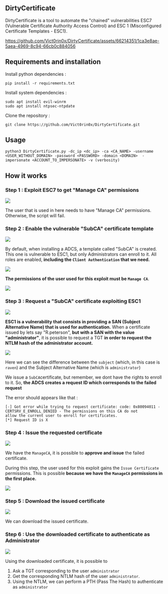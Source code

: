 
## DirtyCertificate

DirtyCertificate is a tool to automate the "chained" vulnerabilities ESC7 (Vulnerable Certificate Authority Access Control) and ESC 1 (Misconfigured Certificate Templates - ESC1).

https://github.com/Vict0rin0x/DirtyCertificate/assets/66214351/1ca3e8ae-5aea-4969-8c94-66cb0c884056

## Requirements and installation

Install python dependencies : 

```
pip install -r requirements.txt
```

Install system dependencies : 

````text
sudo apt install evil-winrm
sudo apt install ntpsec-ntpdate
````

Clone the repository : 

```
git clone https://github.com/Vict0rin0x/DirtyCertificate.git
```

## Usage

```
python3 DirtyCertificate.py -dc_ip <dc_ip> -ca <CA_NAME> -username <USER_WITHOUT_DOMAIN> -password <PASSWORD> -domain <DOMAIN>  -impersonate <ACCOUNT_TO_IMPERSONATE> -v (verbosity)
```

## How it works

### Step 1 : Exploit ESC7 to get "Manage CA" permissions 

![](./ressources/step1.jpg)

The user that is used in here needs to have "Manage CA" permissions. Otherwise, the script will fail. 



### Step 2 : Enable the vulnerable "SubCA" certificate template

![](./ressources/step2.jpg)

By default, when installing a ADCS, a template called "SubCA" is created. This one is vulnerable to ESC1, but only Administrators can enroll to it. All roles are enabled, **including the `Client Authentication` that we need.**

![](./ressources/subca.png)

**The permissions of the user used for this exploit must be `Manage CA`**. 

![](./ressources/roles_raven_default.png)

### Step 3 : Request a "SubCA" certificate exploiting ESC1 

![](./ressources/step3.jpg)

**ESC1 is a vulnerability that consists in providing a SAN (Subject Alternative Name) that is used for authentication.** When a certificate issued by lets say "R.peterson", **but with a SAN with the value "administrator"**, it is possible to request a TGT **in order to request the NTLM hash of the administrator account.** 

![](./ressources/issued_certificate_with_san.png)

Here we can see the difference between the `subject` (which, in this case is `raven`) and the Subject Alternative Name (which is `administrator`)

We issue a `SubCA`certificate, but remember, we dont have the rights to enroll to it. So, **the ADCS creates a request ID which corresponds to the failed request**

The error should appears like that : 

```
[-] Got error while trying to request certificate: code: 0x80094011 - CERTSRV_E_ENROLL_DENIED - The permissions on this CA do not 
allow the current user to enroll for certificates.
[*] Request ID is X
```

### Step 4 : Issue the requested certificate

![](./ressources/step4.jpg)

We have the `ManageCA`, it is possible to **approve and issue** the failed certificate. 

During this step, the user used for this exploit gains the `Issue Certificate` permissions. This is possible **because we have the `ManageCA` permissions in the first place.**

![](./ressources/roles_raven_after_script.png)

### Step 5 : Download the issued certificate

![](./ressources/step5.jpg)

We can download the issued certificate.

### Step 6 : Use the downloaded certificate to authenticate as Administrator 

![](./ressources/step6.jpg)

Using the downloaded certificate, it is possible to 

1. Ask a TGT corresponding to the user `administrator`
2. Get the corresponding NTLM hash of the user `administrator`.
3. Using the NTLM, we can perform a PTH (Pass The Hash) to authenticate as `administrator` 



